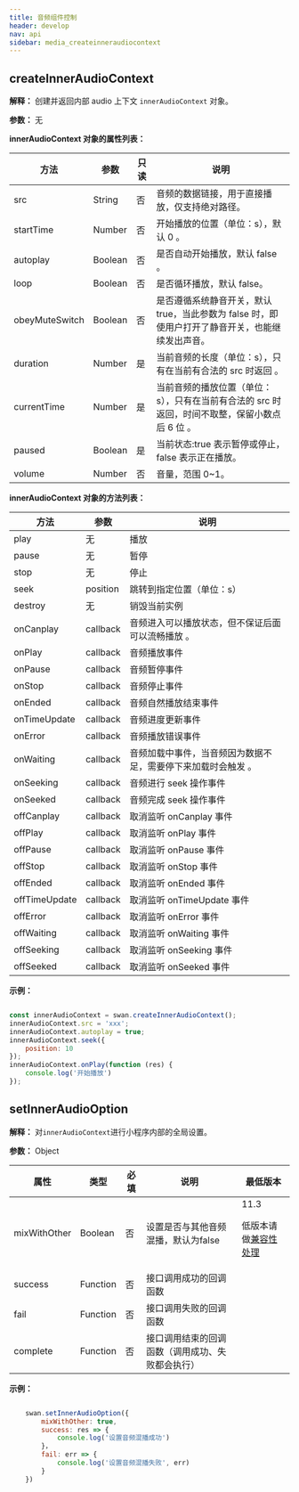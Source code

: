 ```yaml
---
title: 音频组件控制
header: develop
nav: api
sidebar: media_createinneraudiocontext
---
```




## createInnerAudioContext

**解释：** 创建并返回内部 audio 上下文 `innerAudioContext` 对象。

**参数：** 无

**innerAudioContext 对象的属性列表：**

|方法 | 参数 | 只读 |说明 |
|---- | ---- | ---- | ---- |
|src |String | 否 |音频的数据链接，用于直接播放，仅支持绝对路径。|
|startTime |Number | 否 | 开始播放的位置（单位：s），默认 0 。|
|autoplay |Boolean| 否 |是否自动开始播放，默认 false 。|
|loop |Boolean |否 |是否循环播放，默认 false。 |
|obeyMuteSwitch |Boolean |否 |是否遵循系统静音开关，默认 true，当此参数为 false 时，即使用户打开了静音开关，也能继续发出声音。|
|duration |Number |是 |当前音频的长度（单位：s），只有在当前有合法的 src 时返回 。|
|currentTime |Number |是 |当前音频的播放位置（单位：s），只有在当前有合法的 src 时返回，时间不取整，保留小数点后 6 位 。|
|paused |Boolean |是 |当前状态:true 表示暂停或停止，false 表示正在播放。 |
|volume |Number |否 |音量，范围 0~1。 |

**innerAudioContext 对象的方法列表：**

|方法 | 参数 | 说明 |
|---- | ---- | ---- |
|play | 无 | 播放 |
|pause | 无 | 暂停 |
|stop | 无 | 停止 |
|seek | position | 跳转到指定位置（单位：s）|
|destroy | 无 | 销毁当前实例 |
|onCanplay | callback | 音频进入可以播放状态，但不保证后面可以流畅播放 。|
|onPlay | callback | 音频播放事件 |
|onPause | callback | 音频暂停事件 |
|onStop | callback | 音频停止事件 |
|onEnded | callback | 音频自然播放结束事件 |
|onTimeUpdate | callback | 音频进度更新事件 |
|onError | callback | 音频播放错误事件 |
|onWaiting | callback | 音频加载中事件，当音频因为数据不足，需要停下来加载时会触发 。|
|onSeeking | callback | 音频进行 seek 操作事件 |
|onSeeked | callback | 音频完成 seek 操作事件 |
|offCanplay | callback | 取消监听 onCanplay 事件 |
|offPlay | callback | 取消监听 onPlay 事件 |
|offPause | callback | 取消监听 onPause 事件 |
|offStop | callback | 取消监听 onStop 事件 |
|offEnded | callback | 取消监听 onEnded 事件 |
|offTimeUpdate | callback | 取消监听 onTimeUpdate 事件 |
|offError | callback | 取消监听 onError 事件 |
|offWaiting | callback | 取消监听 onWaiting 事件 |
|offSeeking | callback | 取消监听 onSeeking 事件 |
|offSeeked | callback | 取消监听 onSeeked 事件 |

**示例：**

```javascript

const innerAudioContext = swan.createInnerAudioContext();
innerAudioContext.src = 'xxx';
innerAudioContext.autoplay = true;
innerAudioContext.seek({
    position: 10
});
innerAudioContext.onPlay(function (res) {
    console.log('开始播放')
});

```

<!-- #### 错误码

**Andriod**

|错误码|说明|
|--|--|
|202|解析失败，请检查参数是否正确 |
|1001|执行失败|

**iOS**

|错误码|说明|
|--|--|
|202|解析失败，请检查参数是否正确 | -->

## setInnerAudioOption

**解释：** 对`innerAudioContext`进行小程序内部的全局设置。

**参数：** Object

|属性 | 类型 | 必填 | 说明 | 最低版本 |
|---- | ---- | ---- | ---- | ---- |
|mixWithOther |Boolean | 否 |设置是否与其他音频混播，默认为false| 11.3 <p>低版本请做<a href="https://smartprogram.baidu.com/docs/develop/tutorial/compatibility/">兼容性处理</a>|
|success  | Function |否 | 接口调用成功的回调函数| |
|fail  | Function |否 | 接口调用失败的回调函数| |
|complete  | Function |否 | 接口调用结束的回调函数（调用成功、失败都会执行）| | |




**示例：**

```javascript

    swan.setInnerAudioOption({
        mixWithOther: true,
        success: res => {
            console.log('设置音频混播成功')
        }，
        fail: err => {
            console.log('设置音频混播失败', err)
        }
    })

```
<!-- 
#### 错误码


|错误码|说明|
|--|--|
|1001|执行失败 |
|202|解析失败，请检查参数是否正确 | -->